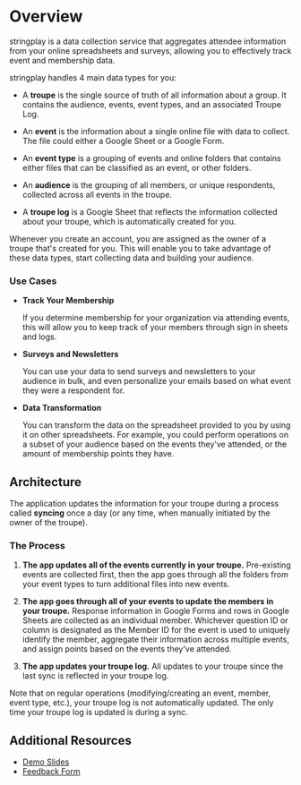 # Overview

stringplay is a data collection service that aggregates attendee information from your online spreadsheets and surveys, allowing you to effectively track event and membership data.

stringplay handles 4 main data types for you:

- A **troupe** is the single source of truth of all information about a group. It contains the audience, events, event types, and an associated Troupe Log.

- An **event** is the information about a single online file with data to collect. The file could either a Google Sheet or a Google Form.

- An **event type** is a grouping of events and online folders that contains either files that can be classified as an event, or other folders. 

- An **audience** is the grouping of all members, or unique respondents, collected across all events in the troupe.

- A **troupe log** is a Google Sheet that reflects the information collected about your troupe, which is automatically created for you.

Whenever you create an account, you are assigned as the owner of a troupe that's created for you. This will enable you to take advantage of these data types, start collecting data and building your audience.

### Use Cases

- **Track Your Membership**
  
  If you determine membership for your organization via attending events, this will allow you to keep track
  of your members through sign in sheets and logs.
  
- **Surveys and Newsletters**
  
  You can use your data to send surveys and newsletters to your audience in bulk, and even personalize your 
  emails based on what event they were a respondent for.

- **Data Transformation**
  
  You can transform the data on the spreadsheet provided to you by using it on other spreadsheets. For
  example, you could perform operations on a subset of your audience based on the events they've attended,
  or the amount of membership points they have.

## Architecture

The application updates the information for your troupe during a process called **syncing** once a day (or any time, when manually initiated by the owner of the troupe).

### The Process

1. **The app updates all of the events currently in your troupe.** Pre-existing events are collected first, then the app goes through all the folders from your event types to turn additional files into new events.

2. **The app goes through all of your events to update the members in your troupe.** Response information in Google Forms and rows in Google Sheets are collected as an individual member. Whichever question ID or column is designated as the Member ID for the event is used to uniquely identify the member, aggregate their information across multiple events, and assign points based on the events they've attended.

3. **The app updates your troupe log.** All updates to your troupe since the last sync is reflected in your troupe log. 

Note that on regular operations (modifying/creating an event, member, event type, etc.), your troupe log is not automatically updated. The only time your troupe log is updated is during a sync.

## Additional Resources

- [Demo Slides](https://docs.google.com/presentation/d/1ThwBATlb2h9fcxPyhyRvHeaiBNg4U9TRuwCm3ICGHKE/edit?usp=sharing)
- [Feedback Form](https://docs.google.com/forms/d/e/1FAIpQLSdnHra5UFWGHW-fNdn6nQvekv5km9TkRfKEhTzGPBTfhlgGBQ/viewform?usp=sharing)